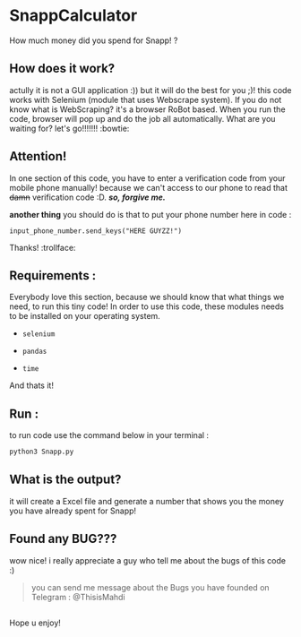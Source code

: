 # SnappCalculator
How much money did you spend for Snapp! ?

## How does it work?
actully it is not a GUI application :)) but it will do the best for you ;)! this code works with Selenium (module that uses Webscrape system). If you do not know what is WebScraping? it's a browser RoBot based. When you run the code, browser will pop up and do the job all automatically. What are you waiting for? let's go!!!!!!! :bowtie:

## Attention!
In one section of this code, you have to enter a verification code from your mobile phone manually! because we can't access to our phone to read that ~~damn~~ verification code :D. ***so, forgive me.***

**another thing** you should do is that to put your phone number here in code :
```
input_phone_number.send_keys("HERE GUYZZ!")
```
Thanks! :trollface:

## Requirements :

Everybody love this section, because we should know that what things we need, to run this tiny code! In order to use this code, these modules needs to be installed on your operating system.


* `selenium`

* `pandas`

* `time`

And thats it!

## Run :

to run code use the command below in your terminal :

```Python
python3 Snapp.py
```
## What is the output?
it will create a Excel file and generate a number that shows you the money you have already spent for Snapp!

## Found any BUG???
wow nice! i really appreciate a guy who tell me about the bugs of this code :)
> you can send me message about the Bugs you have founded on Telegram : @ThisisMahdi

##
Hope u enjoy!
